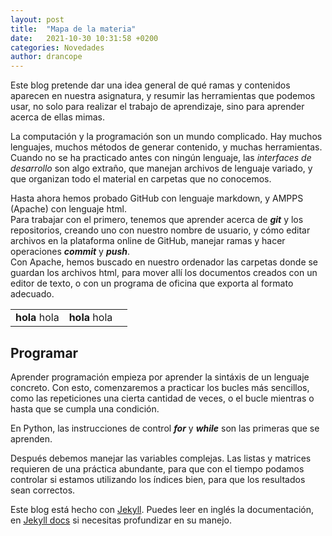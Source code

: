 ```yaml
---
layout: post
title:  "Mapa de la materia"
date:   2021-10-30 10:31:58 +0200
categories: Novedades
author: drancope
---
```

Este blog pretende dar una idea general de qué ramas y contenidos aparecen en nuestra asignatura, y resumir las herramientas que podemos usar, no solo para realizar el trabajo de aprendizaje, sino para aprender acerca de ellas mimas.

La computación y la programación son un mundo complicado. Hay muchos lenguajes, muchos métodos de generar contenido, y muchas herramientas.
Cuando no se ha practicado antes con ningún lenguaje, las *interfaces de desarrollo* son algo extraño, que manejan archivos de lenguaje variado, y que organizan todo el material en carpetas que no conocemos.

<div class="bloque">
Hasta ahora hemos probado GitHub con lenguaje markdown, y AMPPS (Apache) con lenguaje html.<br>
Para trabajar con el primero, tenemos que aprender acerca de <b><em>git</em></b> y los repositorios, creando uno con nuestro nombre de usuario, y cómo editar archivos en la plataforma online de GitHub, manejar ramas y hacer operaciones <b><em>commit</em></b> y <b><em>push</em></b>.<br>
Con Apache, hemos buscado en nuestro ordenador las carpetas donde se guardan los archivos
html, para mover allí los documentos creados con un editor de texto, o con un programa de
oficina que exporta al formato adecuado.
</div>

<table style="span: 10;">
  <tr>
    <td>
       <b>hola</b> hola
    </td>
    <td>
       <b>hola</b> hola
    </td>
    <td></td></tr>
</table>

## Programar

Aprender programación empieza por aprender la sintáxis de un lenguaje concreto. Con esto, comenzaremos a practicar los bucles más sencillos, como las repeticiones una cierta cantidad de veces, o el bucle mientras o hasta que se cumpla una condición.

<div class="bloque">
En Python, las instrucciones de control <b><em>for</em></b> y <b><em>while</em></b> son las primeras que se aprenden.
</div>

Después debemos manejar las variables complejas. Las listas y matrices requieren de una práctica abundante, para que con el tiempo podamos controlar si estamos utilizando los índices bien, para que los resultados sean correctos.

Este blog está hecho con [Jekyll][jekyll]. Puedes leer en inglés la documentación, en [Jekyll docs][jekyll-docs] si necesitas profundizar en su manejo.

[jekyll]: https://jekyllrb.com
[jekyll-docs]: https://jekyllrb.com/docs/home
